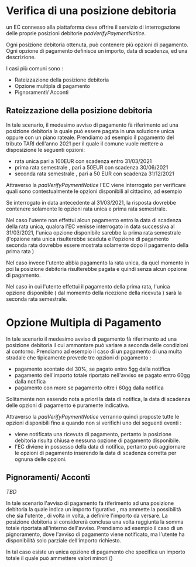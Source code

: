 Verifica di una posizione debitoria
=====================

un EC connesso alla piattaforma deve offrire il servizio di interrogazione delle proprie posizioni  debitorie *paaVerifyPaymentNotice*.

Ogni posizione debitoria ottenuta, può contenere più opzioni di pagamento. Ogni opzione di pagamento definisce un importo, data di scadenza, ed una descrizione.

I casi più comuni sono :

- Rateizzazione della posizione debitoria
- Opzione multipla di pagamento
- Pignoramenti/ Acconti

## Rateizzazione della posizione debitoria

In tale scenario, il medesimo avviso di pagamento fà riferimento ad una posizione debitoria la quale può essere pagata in una soluzione unica oppure con un piano rateale.
Prendiamo ad esempio il pagamento del tributo TARI dell'anno 2021 per il quale il comune vuole mettere a disposizione le seguenti opzioni:

- rata unica pari a 100EUR con scadenza entro 31/03/2021
- prima rata semestrale , pari a 50EUR con scadenza 30/06/2021
- seconda rata semestrale , pari a 50 EUR con scadenza 31/12/2021

Attraverso la *paaVerifyPaymentNotice* l'EC viene interrogato per verificare quali sono contestualmente le opzioni disponibili al cittadino, ad esempio

Se interrogato in data antecedente al 31/03/2021, la risposta dovrebbe contenere solamente le opzioni rata unica e prima rata semestrale.

Nel caso l'utente non effettui alcun pagamento entro la data di scadenza della rata unica, qualora l'EC venisse interrogato in data successiva al 31/03/2021, l'unica opzione disponibile sarebbe la prima rata semestrale (l'opzione rata unica risulterebbe scaduta e l'opzione di pagamento seconda rata dovrebbe essere mostrata solamente dopo il pagamento della prima rata )

Nel caso invece l'utente abbia pagamento la rata unica, da quel momento in poi la posizione debitoria risulterebbe pagata e quindi senza alcun opzione di pagamento.

Nel caso in cui l'utente effettui il pagamento della prima rata, l'unica opzione disponibile ( dal momemto della ricezione della ricevuta ) sarà la seconda rata semestrale.

# Opzione Multipla di Pagamento

In tale scenario il medesimo avviso di pagamento fà riferimento ad una posizione debitoria il cui ammontare può variare a seconda delle condizioni al contorno.
Prendiamo ad esempio il caso di un pagamento di una multa stradale che tipicamente prevede tre opzioni di pagamento :

- pagamento scontato del 30%, se pagato entro 5gg dalla notifica
- pagamento dell'importo totale riportato nell'avviso se pagato entro 60gg dalla notifica
- pagamento con more se pagamento oltre i 60gg dalla notifica

Solitamente non essendo nota a priori la data di notifica, la data di scadenza delle opzioni di pagamento è puramente indicativa.

Attraverso la *paaVerifyPaymentNotice* verranno quindi proposte tutte le opzioni disponibili fino a quando non si verifichi uno dei seguenti eventi :

- viene notificata una ricevuta di pagamento, pertanto la posizione debitoria risulta chiusa e nessuna opzione di pagamento disponibile.
- l'EC diviene in possesso della data di notifica, pertanto può aggiornare le opzioni di pagamento inserendo la data di scadenza corretta per ognuna delle opzioni.

## Pignoramenti/ Acconti
_TBD_

In tale scenario l'avviso di pagamento fa riferimento ad una posizione debitoria la quale indica un importo figurativo , ma ammette la possibilità che sia l'utente , di volta in volta, a definire l'importo da versare. La posizione debitoria si considererà conclusa una volta raggiunta la somma totale riportata all'interno dell'avviso.
Prendiamo ad esempio il caso di un pignoramento, dove l'avviso di pagamento viene notificato, ma l'utente ha disponibilità solo parziale dell'importo richiesto.

In tal caso esiste un unica opzione di pagamento che specifica un importo totale il quale può ammettere valori minori () 